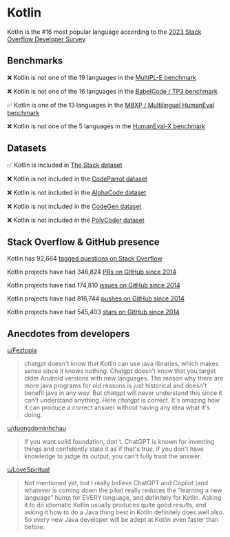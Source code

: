 # Kotlin

Kotlin is the #16 most popular language according to the [2023 Stack Overflow Developer Survey](https://survey.stackoverflow.co/2023/#section-most-popular-technologies-programming-scripting-and-markup-languages).

## Benchmarks

❌ Kotlin is not one of the 19 languages in the [MultiPL-E benchmark](https://blog.continue.dev/an-introduction-to-code-llm-benchmarks-for-software-engineers/#:~:text=couple%20notable%20mentions-,4.%20MultiPL%2DE,-Creator%3A%20Northeastern)

❌ Kotlin is not one of the 16 languages in the [BabelCode / TP3 benchmark](https://blog.continue.dev/an-introduction-to-code-llm-benchmarks-for-software-engineers/#:~:text=amazon%2Dscience/mxeval-,12.%20BabelCode%20/%20TP3,-Creator%3A%20Google)

✅ Kotlin is one of the 13 languages in the [MBXP / Multilingual HumanEval benchmark](https://blog.continue.dev/an-introduction-to-code-llm-benchmarks-for-software-engineers/#:~:text=11.%20MBXP%20/%20Multilingual%20HumanEval)

❌ Kotlin is not one of the 5 languages in the [HumanEval-X benchmark](https://blog.continue.dev/an-introduction-to-code-llm-benchmarks-for-software-engineers/#:~:text=Some%20multilingual%C2%A0benchmarks-,10.%20HumanEval%2DX,-Creator%3A%20Tsinghua)

## Datasets

✅ Kotlin is included in [The Stack dataset](https://arxiv.org/abs/2211.15533)

❌ Kotlin is not included in the [CodeParrot dataset](https://huggingface.co/datasets/codeparrot/github-code)

❌ Kotlin is not included in the [AlphaCode dataset](https://arxiv.org/abs/2203.07814)

❌ Kotlin is not included in the [CodeGen dataset](https://arxiv.org/abs/2203.13474)

❌ Kotlin is not included in the [PolyCoder dataset](https://arxiv.org/abs/2202.13169)

## Stack Overflow & GitHub presence

Kotlin has 92,664 [tagged questions on Stack Overflow](https://stackoverflow.com/tags)

Kotlin projects have had 346,824 [PRs on GitHub since 2014](https://madnight.github.io/githut/#/pull_requests/2023/3)

Kotlin projects have had 174,810 [issues on GitHub since 2014](https://madnight.github.io/githut/#/issues/2023/3)

Kotlin projects have had 816,744 [pushes on GitHub since 2014](https://madnight.github.io/githut/#/pushes/2023/3)

Kotlin projects have had 545,403 [stars on GitHub since 2014](https://madnight.github.io/githut/#/stars/2023/3)

## Anecdotes from developers

[u/Feztopia](https://www.reddit.com/r/Kotlin/comments/zo6jpo/comment/j0lv16b/?utm_source=share&utm_medium=web2x&context=3)
> chatgpt doesn't know that Kotlin can use java libraries, which makes sense since it knows nothing. Chatgpt doesn't know that you target older Android versions with new languages. The reason why there are more java programs for old reasons is just historical and doesn't benefit java in any way. But chatgpt will never understand this since it can't understand anything. Here chatgpt is correct. It's amazing how it can produce a correct answer without having any idea what it's doing.

[u/duongdominhchau](https://www.reddit.com/r/Kotlin/comments/10tzne0/comment/j79pkls/?utm_source=share&utm_medium=web2x&context=3)
> If you want solid foundation, don't. ChatGPT is known for inventing things and confidently state it as if that's true, if you don't have knowledge to judge its output, you can't fully trust the answer.

[u/LoveSpiritual](https://www.reddit.com/r/Kotlin/comments/14bpuym/comment/jokay83/?utm_source=share&utm_medium=web2x&context=3)
> Not mentioned yet, but I really believe ChatGPT and Copilot (and whatever is coming down the pike) really reduces the “learning a new language” hump for EVERY language, and definitely for Kotlin. Asking it to do idiomatic Kotlin usually produces quite good results, and asking it how to do a Java thing best in Kotlin definitely does well also. So every new Java developer will be adept at Kotlin even faster than before.